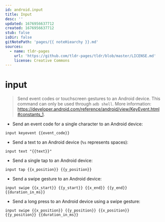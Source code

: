 ```yaml
---
id: android.input
title: Input
desc: ''
updated: 1676956637712
created: 1676956637712
stub: false
isDir: false
gitNotePath: 'pages/{{ noteHiearchy }}.md'
sources:
  - name: tldr-pages
    url: 'https://github.com/tldr-pages/tldr/blob/master/LICENSE.md'
    license: Creative Commons
---
```

# input

> Send event codes or touchscreen gestures to an Android device.
> This command can only be used through `adb shell`.
> More information: <https://developer.android.com/reference/android/view/KeyEvent.html#constants_1>.

- Send an event code for a single character to an Android device:

`input keyevent {{event_code}}`

- Send a text to an Android device (`%s` represents spaces):

`input text "{{text}}"`

- Send a single tap to an Android device:

`input tap {{x_position}} {{y_position}}`

- Send a swipe gesture to an Android device:

`input swipe {{x_start}} {{y_start}} {{x_end}} {{y_end}} {{duration_in_ms}}`

- Send a long press to an Android device using a swipe gesture:

`input swipe {{x_position}} {{y_position}} {{x_position}} {{y_position}} {{duration_in_ms}}`

